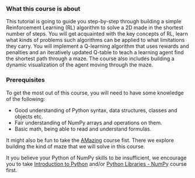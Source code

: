 ### What this course is about
This tutorial is going to guide you step-by-step through building a simple Reinforcement Learning (RL) algorithm
to solve a 2D made in the shortest number of steps.
You will get acquainted with the key concepts of RL, learn what kinds of problems such algorithms can be applied to what limitations they carry.
You will implement a Q-learning algorithm that uses rewards and penalties and an iteratively updated Q-table to teach a learning agent 
find the shortest path through a maze. The course also includes building a dynamic visualization of the agent moving through the maze.

### Prerequisites
To get the most out of this course, you will need to have some knowledge of the following:

- Good understanding of Python syntax, data structures, classes and objects etc.
- Fair understanding of NumPy arrays and operations on them.
- Basic math, being able to read and understand formulas.

It might also be fun to take the [AMazing](https://plugins.jetbrains.com/plugin/17519-amazing) course fist. There we explore building the kind of maze that we will solve in this course.

It you believe your Python of NumPy skills to be insufficient, we encourage you to take [Introduction to Python](https://plugins.jetbrains.com/plugin/16630-introduction-to-python) 
and/or [Python Libraries - NumPy](https://plugins.jetbrains.com/plugin/18302-python-libraries--numpy) course first.
